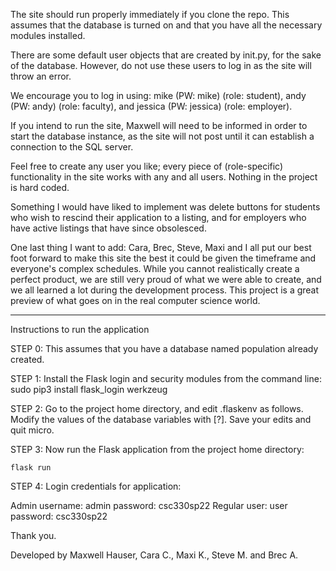 The site should run properly immediately if you clone the repo. This assumes that the
database is turned on and that you have all the necessary modules installed.

There are some default user objects that are created by init.py, for the sake of the
database. However, do not use these users to log in as the site will throw an error.

We encourage you to log in using: mike (PW: mike) (role: student), andy
(PW: andy) (role: faculty), and jessica (PW: jessica) (role: employer).

If you intend to run the site, Maxwell will need to be informed in order to start the
database instance, as the site will not post until it can establish a connection to the 
SQL server.

Feel free to create any user you like; every piece of (role-specific) functionality in 
the site works with any and all users. Nothing in the project is hard coded.

Something I would have liked to implement was delete buttons for students who wish to
rescind their application to a listing, and for employers who have active listings that 
have since obsolesced.

One last thing I want to add: Cara, Brec, Steve, Maxi and I all put our best foot forward 
to make this site the best it could be given the timeframe and everyone's complex 
schedules. While you cannot realistically create a perfect product, we are still very
proud of what we were able to create, and we all learned a lot during the development
process. This project is a great preview of what goes on in the real computer science
world.
<hr>
Instructions to run the application

STEP 0: This assumes that you have a database named population already created.

STEP 1: Install the Flask login and security modules from the command line:
  sudo pip3 install flask_login werkzeug

STEP 2: Go to the project home directory, and edit .flaskenv as
follows. Modify the values of the database variables with [?].
Save your edits and quit micro.

STEP 3: Now run the Flask application from the project home directory:

    flask run

STEP 4: Login credentials for application:

  Admin username: admin   password: csc330sp22
  Regular user:   user    password: csc330sp22


Thank you.

Developed by Maxwell Hauser, Cara C., Maxi K., Steve M. and Brec A.
